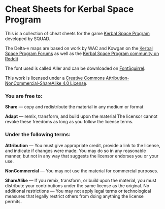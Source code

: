 # Cheat Sheets for Kerbal Space Program

This is a collection of cheat sheets for the game [Kerbal Space Program](http://kerbalspaceprogram.com/) developed by SQUAD.

The Delta-v maps are based on work by WAC and Kowgan on the [Kerbal Space Program Forums](http://forum.kerbalspaceprogram.com) as well as the [Kerbal Space Program community on Reddit](http://reddit.com/r/kerbalspaceprogram)

The font used is called Aller and can be downloaded on [FontSquirrel](http://www.fontsquirrel.com/fonts/aller).

This work is licensed under a [Creative Commons Attribution-NonCommercial-ShareAlike 4.0 License](https://creativecommons.org/licenses/by-nc-sa/4.0/).

### You are free to:

__Share__ — copy and redistribute the material in any medium or format

__Adapt__ — remix, transform, and build upon the material
The licensor cannot revoke these freedoms as long as you follow the license terms.

### Under the following terms:

__Attribution__ — You must give appropriate credit, provide a link to the license, and indicate if changes were made. You may do so in any reasonable manner, but not in any way that suggests the licensor endorses you or your use.

__NonCommercial__ — You may not use the material for commercial purposes.

__ShareAlike__ — If you remix, transform, or build upon the material, you must distribute your contributions under the same license as the original.
No additional restrictions — You may not apply legal terms or technological measures that legally restrict others from doing anything the license permits.